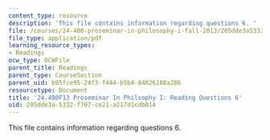 ```yaml
---
content_type: resource
description: 'This file contains information regarding questions 6. '
file: /courses/24-400-proseminar-in-philosophy-i-fall-2013/205dde3a5332f707ce21a217d1cdb014_MIT24_400F13_Questions6.pdf
file_type: application/pdf
learning_resource_types:
- Readings
ocw_type: OCWFile
parent_title: Readings
parent_type: CourseSection
parent_uid: b95fce95-24f3-f444-b5b4-84026108a286
resourcetype: Document
title: '24.400F13 Proseminar In Philsophy I: Reading Questions 6'
uid: 205dde3a-5332-f707-ce21-a217d1cdb014
---
```

This file contains information regarding questions 6. 

